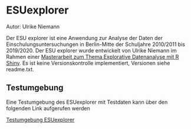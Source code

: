 # ESUexplorer
Autor: Ulrike Niemann

Der ESU explorer ist eine Anwendung zur Analyse der Daten der Einschulungsuntersuchungen in Berlin-Mitte der Schuljahre 2010/2011 bis 2019/2020.
Der ESU explorer wurde entwickelt von Ulrike Niemann im Rahmen einer [Masterarbeit zum Thema Explorative Datenanalyse mit R Shiny](https://github.com/ulrikeniemann/ESUexplorer/blob/main/docs/UlrikeNiemann_ExplorativeDatenanalyseMitRShiny.pdf).
Es ist keine Versionskontrolle implementiert, Versionen siehe readme.txt.

## Testumgebung

Eine Testumgebung des ESUexplorer mit Testdaten kann über den folgenden Link aufgerufen werden

[Testumgebung ESUexplorer](https://ulrikeniemann.shinyapps.io/esuexplorer/)
